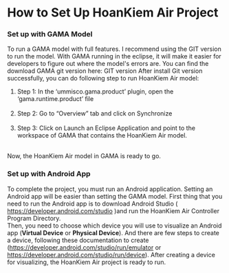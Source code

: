 # How to Set Up HoanKiem Air Project  
 ### Set up with GAMA Model
To run a GAMA model with full features. I recommend using the GIT version to run the model. With GAMA running in the eclipse, it will make it easier for developers to figure out where the model's errors are. You can find the download GAMA git version here:  GIT version
After install Git version successfully, you can do following step to run HoanKiem Air model: <br>
  <ol>
  <li>Step 1: In the ‘ummisco.gama.product’ plugin, open the ‘gama.runtime.product’ file </li><br>
  <li>Step 2: Go to “Overview” tab and click on Synchronize </li> <br>
  <li>Step 3: Click on Launch an Eclipse Application and point to the workspace of GAMA that contains the HoanKiem Air model. </li><br>
  </ol>
Now, the HoanKiem Air model in GAMA is ready to go.

 ### Set up with Android App 
To complete the project, you must run an Android application. Setting an Android app will be easier than setting the GAMA model. First thing that you need to run the Android app is to download Android Studio ( https://developer.android.com/studio )and run the HoanKiem Air Controller Program Directory. 
<br>
Then, you need to choose which device you will use to visualize an Android app (**Virtual Device** or **Physical Device**). 
And there are few steps to create a device, following these documentation to create (https://developer.android.com/studio/run/emulator or https://developer.android.com/studio/run/device). 
After creating a device for visualizing, the HoanKiem Air project is ready to run.
